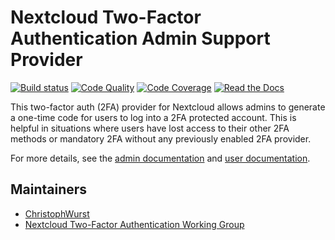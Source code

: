 # Nextcloud Two-Factor Authentication Admin Support Provider

[![Build status](https://github.com/ChristophWurst/twofactor_admin/actions/workflows/test.yml/badge.svg)](https://github.com/ChristophWurst/twofactor_admin/actions/workflows/test.yml)
[![Code Quality](https://scrutinizer-ci.com/g/ChristophWurst/twofactor_admin/badges/quality-score.png?b=master)](https://scrutinizer-ci.com/g/ChristophWurst/twofactor_admin/?branch=master)
[![Code Coverage](https://scrutinizer-ci.com/g/ChristophWurst/twofactor_admin/badges/coverage.png?b=master)](https://scrutinizer-ci.com/g/ChristophWurst/twofactor_admin/?branch=master)
[![Read the Docs](https://img.shields.io/readthedocs/nextcloud-twofactor-admin.svg)](https://nextcloud-twofactor-admin.readthedocs.io/en/latest/)

This two-factor auth (2FA) provider for Nextcloud allows admins to generate a one-time
code for users to log into a 2FA protected account. This is helpful in situations where
users have lost access to their other 2FA methods or mandatory 2FA without any previously
enabled 2FA provider.

For more details, see the [admin documentation] and [user documentation].

## Maintainers

* [ChristophWurst](https://github.com/ChristophWurst)
* [Nextcloud Two-Factor Authentication Working Group](https://github.com/nextcloud/wg-two-factor-authentication#members)

[admin documentation]: https://nextcloud-twofactor-admin.readthedocs.io/en/latest/Admin%20Documentation/
[user documentation]: https://nextcloud-twofactor-admin.readthedocs.io/en/latest/User%20Documentation/
